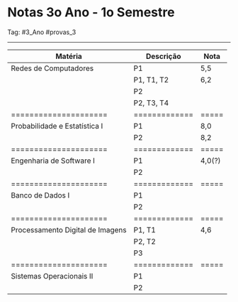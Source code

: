 # Notas 3o Ano - 1o Semestre

Tag: #3_Ano #provas_3 

---

| **Matéria**                      | **Descrição** | **Nota** |
| -------------------------------- | ------------- | -------- |
| Redes de Computadores            | P1            | 5,5      |
|                                  | P1, T1, T2    | 6,2      |
|                                  | P2            |          |
|                                  | P2, T3, T4    |          |
| =====================            | ============= | =====    |
| Probabilidade e Estatística I    | P1            | 8,0      |
|                                  | P2            | 8,2      |
| =====================            | ============= | =====    |
| Engenharia de Software I         | P1            | 4,0(?)   |
|                                  | P2            |          |
| =====================            | ============= | =====    |
| Banco de Dados I                 | P1            |          |
|                                  | P2            |          |
| =====================            | ============= | =====    |
| Processamento Digital de Imagens | P1, T1        | 4,6      |
|                                  | P2, T2        |          |
|                                  | P3            |          |
| =====================            | ============= | =====    |
| Sistemas Operacionais II         | P1            |          |
|                                  | P2            |          |
